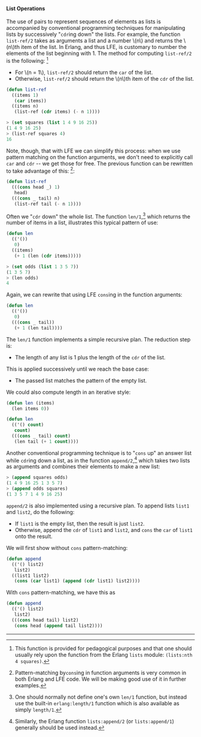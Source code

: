 #### List Operations

The use of pairs to represent sequences of elements as lists is accompanied by conventional programming techniques for manipulating lists by successively "``cdr``ing down" the lists. For example, the function ``list-ref/2`` takes as arguments a list and a number \\(n\\) and returns the \\(n\\)th item of the list. In Erlang, and thus LFE, is customary to number the elements of the list beginning with 1. The method for computing ``list-ref/2`` is the following: [^1]

* For \\(n = 1\\), ``list-ref/2`` should return the ``car`` of the list.
* Otherwise, ``list-ref/2`` should return the \\(n\\)th item of the ``cdr`` of the list.

```lisp
(defun list-ref
  ((items 1)
   (car items))
  ((items n)
   (list-ref (cdr items) (- n 1))))
```
```lisp
> (set squares (list 1 4 9 16 25))
(1 4 9 16 25)
> (list-ref squares 4)
16
```

Note, though, that with LFE we can simplify this process: when we use pattern matching on the function arguments, we don't need to explicitly call ``car`` and ``cdr`` -- we get those for free. The previous function can be rewritten to take advantage of this: [^2]:

```lisp
(defun list-ref
  (((cons head _) 1)
   head)
  (((cons _ tail) n)
   (list-ref tail (- n 1))))
```

Often we "``cdr`` down" the whole list. The function ``len/1``,[^3] which returns the number of items in a list, illustrates this typical pattern of use:

```lisp
(defun len
  (('())
   0)
  ((items)
   (+ 1 (len (cdr items)))))
```
```lisp
> (set odds (list 1 3 5 7))
(1 3 5 7)
> (len odds)
4
```

Again, we can rewrite that using LFE ``cons``ing in the function arguments:

```lisp
(defun len
  (('())
   0)
  (((cons _ tail))
   (+ 1 (len tail))))
```

The ``len/1`` function implements a simple recursive plan. The reduction step is:

* The length of any list is 1 plus the length of the ``cdr`` of the list.

This is applied successively until we reach the base case:

* The passed list matches the pattern of the empty list.

We could also compute length in an iterative style:

```lisp
(defun len (items)
  (len items 0))

(defun len
  (('() count)
   count)
  (((cons _ tail) count)
   (len tail (+ 1 count))))
```

Another conventional programming technique is to "``cons`` up" an answer list while ``cdr``ing down a list, as in the function ``append/2``,[^4] which takes two lists as arguments and combines their elements to make a new list:

```lisp
> (append squares odds)
(1 4 9 16 25 1 3 5 7)
> (append odds squares)
(1 3 5 7 1 4 9 16 25)
```

``append/2`` is also implemented using a recursive plan. To append lists ``list1`` and ``list2``, do the following:

* If ``list1`` is the empty list, then the result is just ``list2``.
* Otherwise, append the ``cdr`` of ``list1`` and ``list2``, and ``cons`` the ``car`` of ``list1`` onto the result.

We will first show without ``cons`` pattern-matching:

```lisp
(defun append
  (('() list2)
   list2)
  ((list1 list2)
   (cons (car list1) (append (cdr list1) list2))))
```

With ``cons`` pattern-matching, we have this as

```lisp
(defun append
  (('() list2)
   list2)
  (((cons head tail) list2)
   (cons head (append tail list2))))
```

----

[^1]: This function is provided for pedagogical purposes and that one should usually rely upon the function from the Erlang ``lists`` module: ``(lists:nth 4 squares)``.

[^2]: Pattern-matching by``cons``ing in function arguments is very common in both Erlang and LFE code. We will be making good use of it in further examples.

[^3]: One should normally not define one's own ``len/1`` function, but instead use the built-in ``erlang:length/1`` function which is also available as simply ``length/1``.

[^4]: Similarly, the Erlang function ``lists:append/2`` (or ``lists:append/1``) generally should be used instead.
